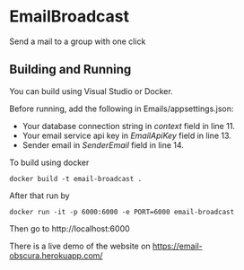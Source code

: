 # EmailBroadcast
Send a mail to a group with one click
## Building and Running
You can build using Visual Studio or Docker.

Before running, add the following in Emails/appsettings.json:
- Your database connection string in *context* field in line 11.
- Your email service api key in *EmailApiKey* field in line 13.
- Sender email in *SenderEmail* field in line 14.

To build using docker
```
docker build -t email-broadcast .
```
After that run by
```
docker run -it -p 6000:6000 -e PORT=6000 email-broadcast
```
Then go to http://localhost:6000

There is a live demo of the website on https://email-obscura.herokuapp.com/
